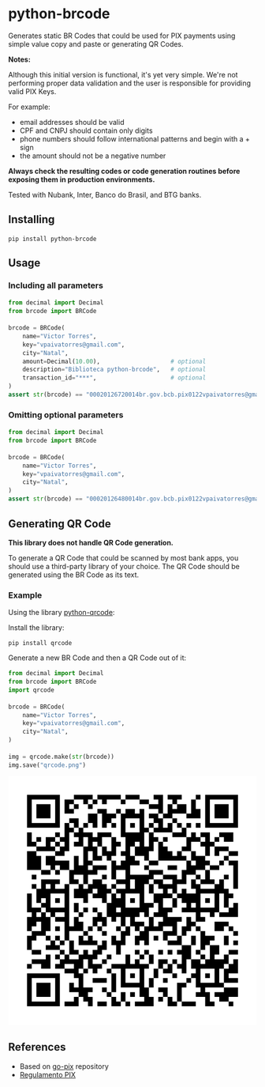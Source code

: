 # python-brcode

Generates static BR Codes that could be used for PIX payments
using simple value copy and paste or generating QR Codes.

**Notes:**

Although this initial version is functional,
it's yet very simple.
We're not performing proper data validation
and the user is responsible for providing valid PIX Keys.

For example:
- email addresses should be valid
- CPF and CNPJ should contain only digits
- phone numbers should follow international patterns and begin with a + sign
- the amount should not be a negative number

**Always check the resulting codes or code generation routines before exposing them in production environments.**

Tested with Nubank, Inter, Banco do Brasil, and BTG banks. 

## Installing

```shell
pip install python-brcode
```

## Usage

### Including all parameters

```python
from decimal import Decimal
from brcode import BRCode

brcode = BRCode(
    name="Victor Torres",
    key="vpaivatorres@gmail.com",
    city="Natal",
    amount=Decimal(10.00),                    # optional
    description="Biblioteca python-brcode",   # optional
    transaction_id="***",                     # optional
)
assert str(brcode) == "00020126720014br.gov.bcb.pix0122vpaivatorres@gmail.com0224Biblioteca python-brcode520400005303986540510.005802BR5913Victor Torres6005Natal62070503***6304C1FA"
```

### Omitting optional parameters

```python
from decimal import Decimal
from brcode import BRCode

brcode = BRCode(
    name="Victor Torres",
    key="vpaivatorres@gmail.com",
    city="Natal",
)
assert str(brcode) == "00020126480014br.gov.bcb.pix0122vpaivatorres@gmail.com02005204000053039865802BR5913Victor Torres6005Natal62070503***6304A5EE"
```

## Generating QR Code

**This library does not handle QR Code generation.**

To generate a QR Code that could be scanned by most bank apps,
you should use a third-party library of your choice. 
The QR Code should be generated using the BR Code as its text.

### Example

Using the library [python-qrcode](https://github.com/lincolnloop/python-qrcode):

Install the library:

```shell
pip install qrcode
```

Generate a new BR Code and then a QR Code out of it:

```python
from decimal import Decimal
from brcode import BRCode
import qrcode

brcode = BRCode(
    name="Victor Torres",
    key="vpaivatorres@gmail.com",
    city="Natal",
)

img = qrcode.make(str(brcode))
img.save("qrcode.png")
```

![QR Code](qrcode.png)

## References

- Based on [go-pix](https://github.com/fonini/go-pix) repository
- [Regulamento PIX](https://www.bcb.gov.br/content/estabilidadefinanceira/pix/Regulamento_Pix/II_ManualdePadroesparaIniciacaodoPix.pdf)
